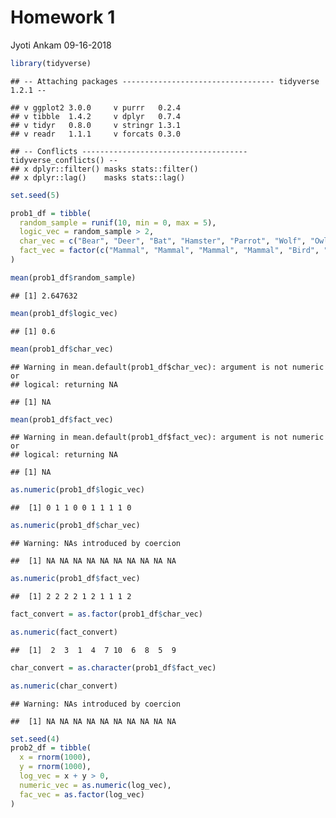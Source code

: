 Homework 1
================
Jyoti Ankam
09-16-2018

``` r
library(tidyverse)
```

    ## -- Attaching packages ---------------------------------- tidyverse 1.2.1 --

    ## v ggplot2 3.0.0     v purrr   0.2.4
    ## v tibble  1.4.2     v dplyr   0.7.4
    ## v tidyr   0.8.0     v stringr 1.3.1
    ## v readr   1.1.1     v forcats 0.3.0

    ## -- Conflicts ------------------------------------- tidyverse_conflicts() --
    ## x dplyr::filter() masks stats::filter()
    ## x dplyr::lag()    masks stats::lag()

``` r
set.seed(5)

prob1_df = tibble(
  random_sample = runif(10, min = 0, max = 5),
  logic_vec = random_sample > 2,
  char_vec = c("Bear", "Deer", "Bat", "Hamster", "Parrot", "Wolf", "Owl", "Penguin", "Ibis", "Squirrel"),
  fact_vec = factor(c("Mammal", "Mammal", "Mammal", "Mammal", "Bird", "Mammal", "Bird", "Bird", "Bird", "Mammal"))
)
```

``` r
mean(prob1_df$random_sample)
```

    ## [1] 2.647632

``` r
mean(prob1_df$logic_vec)
```

    ## [1] 0.6

``` r
mean(prob1_df$char_vec)
```

    ## Warning in mean.default(prob1_df$char_vec): argument is not numeric or
    ## logical: returning NA

    ## [1] NA

``` r
mean(prob1_df$fact_vec)
```

    ## Warning in mean.default(prob1_df$fact_vec): argument is not numeric or
    ## logical: returning NA

    ## [1] NA

``` r
as.numeric(prob1_df$logic_vec)
```

    ##  [1] 0 1 1 0 0 1 1 1 1 0

``` r
as.numeric(prob1_df$char_vec)
```

    ## Warning: NAs introduced by coercion

    ##  [1] NA NA NA NA NA NA NA NA NA NA

``` r
as.numeric(prob1_df$fact_vec)
```

    ##  [1] 2 2 2 2 1 2 1 1 1 2

``` r
fact_convert = as.factor(prob1_df$char_vec)

as.numeric(fact_convert)
```

    ##  [1]  2  3  1  4  7 10  6  8  5  9

``` r
char_convert = as.character(prob1_df$fact_vec)

as.numeric(char_convert)
```

    ## Warning: NAs introduced by coercion

    ##  [1] NA NA NA NA NA NA NA NA NA NA

``` r
set.seed(4)
prob2_df = tibble(
  x = rnorm(1000),
  y = rnorm(1000),
  log_vec = x + y > 0,
  numeric_vec = as.numeric(log_vec),
  fac_vec = as.factor(log_vec)
)
```
